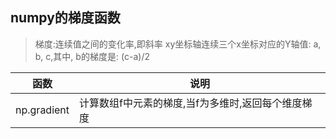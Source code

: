## numpy的梯度函数
>梯度:连续值之间的变化率,即斜率
>xy坐标轴连续三个x坐标对应的Y轴值: a, b, c,其中, b的梯度是: (c-a)/2

|函数|说明|
|-|-|
|np.gradient|计算数组f中元素的梯度,当f为多维时,返回每个维度梯度|
